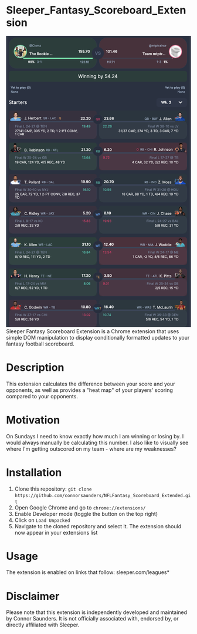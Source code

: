 # Sleeper_Fantasy_Scoreboard_Extension
![Demo](SleeperExtensionExample.png)
Sleeper Fantasy Scoreboard Extension is a Chrome extension that uses simple DOM manipulation to display conditionally formatted updates to your fantasy football scoreboard.

# Description
This extension calculates the difference between your score and your opponents, as well as provides a "heat map" of your players' scoring compared to your opponents.

# Motivation
On Sundays I need to know exactly how much I am winning or losing by. I would always manually be calculating this number. I also like to visually see where I'm getting outscored on my team - where are my weaknesses?

# Installation
1. Clone this repository: `git clone https://github.com/connorsaunders/NFLFantasy_Scoreboard_Extended.git`
2. Open Google Chrome and go to `chrome://extensions/`
3. Enable Developer mode (toggle the button on the top right)
4. Click on `Load Unpacked`
5. Navigate to the cloned repository and select it. The extension should now appear in your extensions list

# Usage
The extension is enabled on links that follow:
sleeper.com/leagues*

# Disclaimer
Please note that this extension is independently developed and maintained by Connor Saunders. It is not officially associated with, endorsed by, or directly affiliated with Sleeper.
